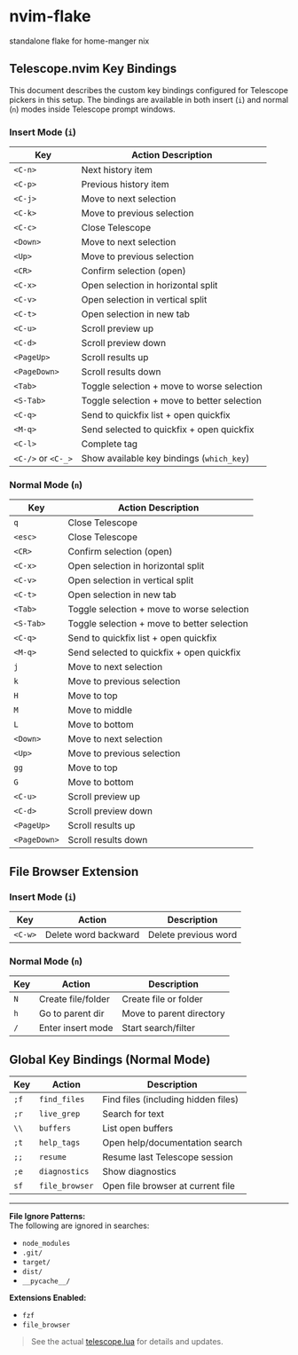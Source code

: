 # nvim-flake

standalone flake for home-manger nix

## Telescope.nvim Key Bindings

This document describes the custom key bindings configured for Telescope pickers
in this setup. The bindings are available in both insert (`i`) and normal (`n`)
modes inside Telescope prompt windows.

### Insert Mode (`i`)

| Key                | Action Description                          |
| ------------------ | ------------------------------------------- |
| `<C-n>`            | Next history item                           |
| `<C-p>`            | Previous history item                       |
| `<C-j>`            | Move to next selection                      |
| `<C-k>`            | Move to previous selection                  |
| `<C-c>`            | Close Telescope                             |
| `<Down>`           | Move to next selection                      |
| `<Up>`             | Move to previous selection                  |
| `<CR>`             | Confirm selection (open)                    |
| `<C-x>`            | Open selection in horizontal split          |
| `<C-v>`            | Open selection in vertical split            |
| `<C-t>`            | Open selection in new tab                   |
| `<C-u>`            | Scroll preview up                           |
| `<C-d>`            | Scroll preview down                         |
| `<PageUp>`         | Scroll results up                           |
| `<PageDown>`       | Scroll results down                         |
| `<Tab>`            | Toggle selection + move to worse selection  |
| `<S-Tab>`          | Toggle selection + move to better selection |
| `<C-q>`            | Send to quickfix list + open quickfix       |
| `<M-q>`            | Send selected to quickfix + open quickfix   |
| `<C-l>`            | Complete tag                                |
| `<C-/>` or `<C-_>` | Show available key bindings (`which_key`)   |

### Normal Mode (`n`)

| Key          | Action Description                          |
| ------------ | ------------------------------------------- |
| `q`          | Close Telescope                             |
| `<esc>`      | Close Telescope                             |
| `<CR>`       | Confirm selection (open)                    |
| `<C-x>`      | Open selection in horizontal split          |
| `<C-v>`      | Open selection in vertical split            |
| `<C-t>`      | Open selection in new tab                   |
| `<Tab>`      | Toggle selection + move to worse selection  |
| `<S-Tab>`    | Toggle selection + move to better selection |
| `<C-q>`      | Send to quickfix list + open quickfix       |
| `<M-q>`      | Send selected to quickfix + open quickfix   |
| `j`          | Move to next selection                      |
| `k`          | Move to previous selection                  |
| `H`          | Move to top                                 |
| `M`          | Move to middle                              |
| `L`          | Move to bottom                              |
| `<Down>`     | Move to next selection                      |
| `<Up>`       | Move to previous selection                  |
| `gg`         | Move to top                                 |
| `G`          | Move to bottom                              |
| `<C-u>`      | Scroll preview up                           |
| `<C-d>`      | Scroll preview down                         |
| `<PageUp>`   | Scroll results up                           |
| `<PageDown>` | Scroll results down                         |

## File Browser Extension

### Insert Mode (`i`)

| Key     | Action               | Description          |
| ------- | -------------------- | -------------------- |
| `<C-w>` | Delete word backward | Delete previous word |

### Normal Mode (`n`)

| Key | Action             | Description              |
| --- | ------------------ | ------------------------ |
| `N` | Create file/folder | Create file or folder    |
| `h` | Go to parent dir   | Move to parent directory |
| `/` | Enter insert mode  | Start search/filter      |

## Global Key Bindings (Normal Mode)

| Key  | Action         | Description                         |
| ---- | -------------- | ----------------------------------- |
| `;f` | `find_files`   | Find files (including hidden files) |
| `;r` | `live_grep`    | Search for text                     |
| `\\` | `buffers`      | List open buffers                   |
| `;t` | `help_tags`    | Open help/documentation search      |
| `;;` | `resume`       | Resume last Telescope session       |
| `;e` | `diagnostics`  | Show diagnostics                    |
| `sf` | `file_browser` | Open file browser at current file   |

---

**File Ignore Patterns:**\
The following are ignored in searches:

- `node_modules`
- `.git/`
- `target/`
- `dist/`
- `__pycache__/`

**Extensions Enabled:**

- `fzf`
- `file_browser`

> See the actual
> [telescope.lua](https://github.com/withoutboat/nvim-flake/telescope/telescope.lua)
> for details and updates.
